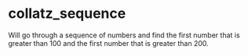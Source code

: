 # collatz_sequence

Will go through a sequence of numbers and find the first number that is greater than 100
and the first number that is greater than 200.
